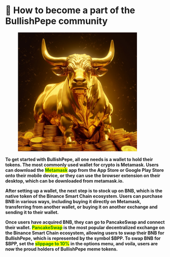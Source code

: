 # 👑 How to become a part of the BullishPepe community

<figure><img src=".gitbook/assets/Britishmate69_A_crypto_bull_market_chart_but_made_of_gold_e7a28236-bc00-40e7-a12b-628983197752.png" alt="" width="375"><figcaption></figcaption></figure>

**To get started with BullishPepe, all one needs is a wallet to hold their tokens. The most commonly used wallet for crypto is Metamask. Users can download the **<mark style="color:green;">**Metamask**</mark>** app from the App Store or Google Play Store onto their mobile device, or they can use the browser extension on their desktop, which can be downloaded from metamask.io.**

**After setting up a wallet, the next step is to stock up on BNB, which is the native token of the Binance Smart Chain ecosystem. Users can purchase BNB in various ways, including buying it directly on Metamask, transferring from another wallet, or buying it on another exchange and sending it to their wallet.**

**Once users have acquired BNB, they can go to PancakeSwap and connect their wallet. **<mark style="color:green;">**PancakeSwap**</mark>** is the most popular decentralized exchange on the Binance Smart Chain ecosystem, allowing users to swap their BNB for BullishPepe, which is represented by the symbol $BPP. To swap BNB for $BPP, set the **<mark style="color:green;">**slippage to 10%**</mark>** in the options menu, and voila, users are now the proud holders of BullishPepe meme tokens.**
